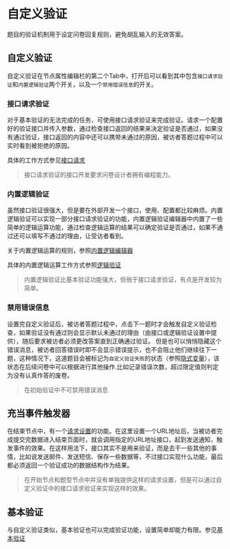 # 自定义验证

题目的验证机制用于设定问卷回复规则，避免胡乱输入的无效答案。

## 自定义验证
自定义验证在节点属性编辑栏的第二个Tab中，打开后可以看到其中包含`接口请求验证`和`内置逻辑验证`两个开关，以及一个`禁用错误信息`的开关。

### 接口请求验证
对于基本验证的无法完成的任务，可使用接口请求验证来完成验证。请求一个配置好的验证接口并传入参数，通过检查接口返回的结果来决定验证是否通过，如果没有通过验证，接口返回的内容中还可以携带未通过的原因，被访者答题过程中可以实时看到被拒绝的原因。

具体的工作方式参见[接口请求](../advance-topic/request.md)

> 接口请求验证的接口开发要求问卷设计者拥有编程能力。

### 内置逻辑验证
虽然接口验证很强大，但是要在外部开发一个接口，使用、配置都比较麻烦。内置逻辑验证可以实现一部分接口请求验证的功能，内置逻辑验证编辑器中内置了一些简单的逻辑运算功能，通过检查逻辑运算的结果可以确定验证是否通过，如果不通过还可以填写不通过的理由，让受访者看到。

关于内置逻辑运算的规则，参照[内置逻辑编辑器](../logic/logic-editor.md)

具体的内置逻辑运算工作方式参照[逻辑验证](../logic/validation.md)

> 内置逻辑验证比基本验证功能强大，但弱于接口请求验证，有点是开发较为简单。

### 禁用错误信息
设置完自定义验证后，被访者答题过程中，点击下一题时才会触发自定义验证检查，如果验证没有通过则会显示默认未通过的理由（由接口或逻辑验证设置中提供），随后要求被访者必须更改答案直到正确通过验证。
但是也可以悄悄隐藏这个错误消息，被访者回答错误时即不会显示错误提示，也不会阻止他们继续往下一题，这种情况下，这道题目会被标记为`自定义验证失败`的状态（参照[隐式变量](../variable/implicit.md)），该状态在后续问卷中可以根据进行其他操作.比如记录错误次数，超过限定值则判定为没有认真作答的废卷。

> 在初始验证中不可禁用错误消息

## 充当事件触发器

在结束节点中，有一个[请求设置](../nodes/end.md)的功能。在这里设置一个URL地址后，当被访者完成提交完数据进入结束页面时，就会调用指定的URL地址接口，起到发送通知，触发事件的效果。在这样用法下，接口其实不是用来验证，而是去干一些其他的事情，比如说发送邮件、发送短信、保存一些数据等，不过接口实现什么功能，最后都必须返回一个验证成功的数据结构作为结果。

> 在开始节点和题型节点中并没有单独提供这样的请求设置，但是可以通过自定义验证中的接口请求验证来实现这样的效果。

## 基本验证
与自定义验证类似，基本验证也可以完成验证功能，设置简单却能力有限。参见[基本验证](../logic/validation.md)
